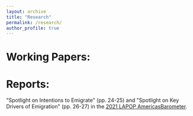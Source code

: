 ```yaml
---
layout: archive
title: "Research"
permalink: /research/
author_profile: true
---
```


Working Papers: 
======


Reports:
======
"Spotlight on Intentions to Emigrate" (pp. 24-25) and "Spotlight on Key Drivers of Emigration" (pp. 26-27) in the [2021 LAPOP AmericasBarometer](https://www.vanderbilt.edu/lapop/ab2021/2021_LAPOP_AmericasBarometer_2021_Pulse_of_Democracy.pdf). 





